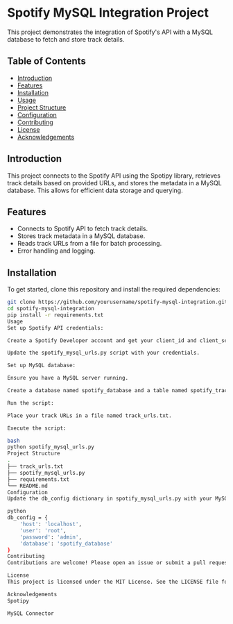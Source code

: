 # Spotify MySQL Integration Project

This project demonstrates the integration of Spotify's API with a MySQL database to fetch and store track details.

## Table of Contents
- [Introduction](#introduction)
- [Features](#features)
- [Installation](#installation)
- [Usage](#usage)
- [Project Structure](#project-structure)
- [Configuration](#configuration)
- [Contributing](#contributing)
- [License](#license)
- [Acknowledgements](#acknowledgements)

## Introduction
This project connects to the Spotify API using the Spotipy library, retrieves track details based on provided URLs, and stores the metadata in a MySQL database. This allows for efficient data storage and querying.

## Features
- Connects to Spotify API to fetch track details.
- Stores track metadata in a MySQL database.
- Reads track URLs from a file for batch processing.
- Error handling and logging.

## Installation
To get started, clone this repository and install the required dependencies:

```bash
git clone https://github.com/yourusername/spotify-mysql-integration.git
cd spotify-mysql-integration
pip install -r requirements.txt
Usage
Set up Spotify API credentials:

Create a Spotify Developer account and get your client_id and client_secret.

Update the spotify_mysql_urls.py script with your credentials.

Set up MySQL database:

Ensure you have a MySQL server running.

Create a database named spotify_database and a table named spotify_tracks.

Run the script:

Place your track URLs in a file named track_urls.txt.

Execute the script:

bash
python spotify_mysql_urls.py
Project Structure
.
├── track_urls.txt
├── spotify_mysql_urls.py
├── requirements.txt
└── README.md
Configuration
Update the db_config dictionary in spotify_mysql_urls.py with your MySQL database credentials.

python
db_config = {
    'host': 'localhost',
    'user': 'root',
    'password': 'admin',
    'database': 'spotify_database'
}
Contributing
Contributions are welcome! Please open an issue or submit a pull request with your changes.

License
This project is licensed under the MIT License. See the LICENSE file for more details.

Acknowledgements
Spotipy

MySQL Connector
